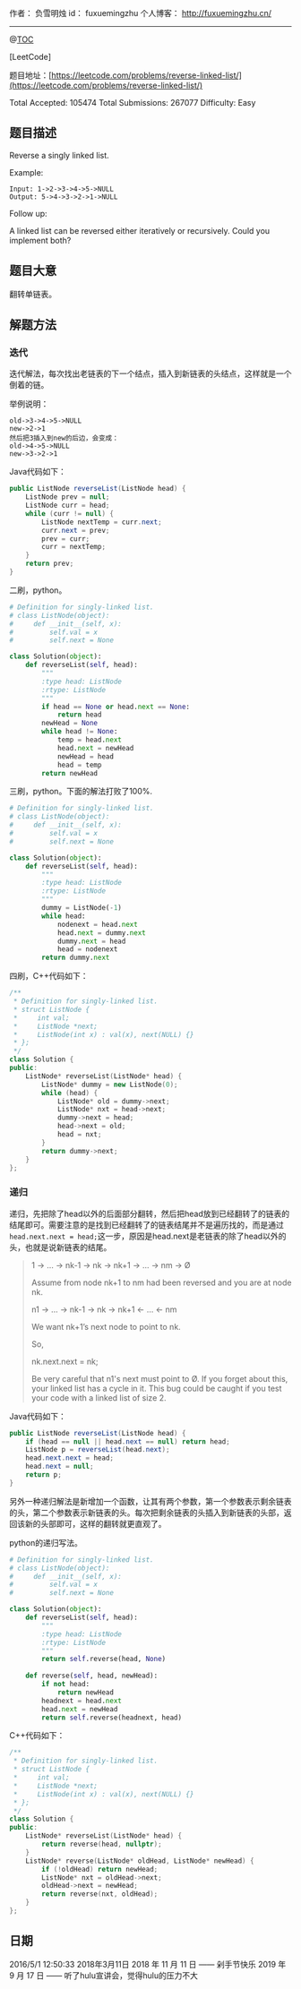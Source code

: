 作者： 负雪明烛
id：	fuxuemingzhu
个人博客：	http://fuxuemingzhu.cn/

---
@[TOC](目录)

[LeetCode]

题目地址：[https://leetcode.com/problems/reverse-linked-list/](https://leetcode.com/problems/reverse-linked-list/)

Total Accepted: 105474 Total Submissions: 267077 Difficulty: Easy


## 题目描述


Reverse a singly linked list.

Example:

	Input: 1->2->3->4->5->NULL
	Output: 5->4->3->2->1->NULL

Follow up:

A linked list can be reversed either iteratively or recursively. Could you implement both?

## 题目大意

翻转单链表。

## 解题方法
### 迭代

迭代解法，每次找出老链表的下一个结点，插入到新链表的头结点，这样就是一个倒着的链。

举例说明：

	old->3->4->5->NULL
	new->2->1
	然后把3插入到new的后边，会变成：
	old->4->5->NULL
	new->3->2->1

Java代码如下：

```java
public ListNode reverseList(ListNode head) {
    ListNode prev = null;
    ListNode curr = head;
    while (curr != null) {
        ListNode nextTemp = curr.next;
        curr.next = prev;
        prev = curr;
        curr = nextTemp;
    }
    return prev;
}
```

二刷，python。

```python
# Definition for singly-linked list.
# class ListNode(object):
#     def __init__(self, x):
#         self.val = x
#         self.next = None

class Solution(object):
    def reverseList(self, head):
        """
        :type head: ListNode
        :rtype: ListNode
        """
        if head == None or head.next == None:
            return head
        newHead = None
        while head != None:
            temp = head.next
            head.next = newHead
            newHead = head
            head = temp
        return newHead
```

三刷，python。下面的解法打败了100%.

```python
# Definition for singly-linked list.
# class ListNode(object):
#     def __init__(self, x):
#         self.val = x
#         self.next = None

class Solution(object):
    def reverseList(self, head):
        """
        :type head: ListNode
        :rtype: ListNode
        """
        dummy = ListNode(-1)
        while head:
            nodenext = head.next
            head.next = dummy.next
            dummy.next = head
            head = nodenext
        return dummy.next
```

四刷，C++代码如下：

```cpp
/**
 * Definition for singly-linked list.
 * struct ListNode {
 *     int val;
 *     ListNode *next;
 *     ListNode(int x) : val(x), next(NULL) {}
 * };
 */
class Solution {
public:
    ListNode* reverseList(ListNode* head) {
        ListNode* dummy = new ListNode(0);
        while (head) {
            ListNode* old = dummy->next;
            ListNode* nxt = head->next;
            dummy->next = head;
            head->next = old;
            head = nxt;
        }
        return dummy->next;
    }
};
```

### 递归

递归，先把除了head以外的后面部分翻转，然后把head放到已经翻转了的链表的结尾即可。需要注意的是找到已经翻转了的链表结尾并不是遍历找的，而是通过`head.next.next = head;`这一步，原因是head.next是老链表的除了head以外的头，也就是说新链表的结尾。

> 1 → … → nk-1 → nk → nk+1 → … → nm → Ø
> 
> Assume from node nk+1 to nm had been reversed and you are at node nk.
> 
> n1 → … → nk-1 → nk → nk+1 ← … ← nm
> 
> We want nk+1’s next node to point to nk.
> 
> So,
> 
> nk.next.next = nk;
> 
> Be very careful that n1's next must point to Ø. If you forget about this, your linked list has a cycle in it. This bug could be caught if you test your code with a linked list of size 2.

Java代码如下：

```java
public ListNode reverseList(ListNode head) {
    if (head == null || head.next == null) return head;
    ListNode p = reverseList(head.next);
    head.next.next = head;
    head.next = null;
    return p;
}
```

另外一种递归解法是新增加一个函数，让其有两个参数，第一个参数表示剩余链表的头，第二个参数表示新链表的头。每次把剩余链表的头插入到新链表的头部，返回该新的头部即可，这样的翻转就更直观了。

python的递归写法。

```python
# Definition for singly-linked list.
# class ListNode(object):
#     def __init__(self, x):
#         self.val = x
#         self.next = None

class Solution(object):
    def reverseList(self, head):
        """
        :type head: ListNode
        :rtype: ListNode
        """
        return self.reverse(head, None)
        
    def reverse(self, head, newHead):
        if not head:
            return newHead
        headnext = head.next
        head.next = newHead
        return self.reverse(headnext, head)
```

C++代码如下：
```cpp
/**
 * Definition for singly-linked list.
 * struct ListNode {
 *     int val;
 *     ListNode *next;
 *     ListNode(int x) : val(x), next(NULL) {}
 * };
 */
class Solution {
public:
    ListNode* reverseList(ListNode* head) {
        return reverse(head, nullptr);
    }
    ListNode* reverse(ListNode* oldHead, ListNode* newHead) {
        if (!oldHead) return newHead;
        ListNode* nxt = oldHead->next;
        oldHead->next = newHead;
        return reverse(nxt, oldHead);
    }
};
```

## 日期

2016/5/1 12:50:33 
2018年3月11日
2018 年 11 月 11 日 —— 剁手节快乐
2019 年 9 月 17 日 —— 听了hulu宣讲会，觉得hulu的压力不大
